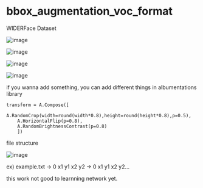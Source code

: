 # bbox_augmentation_voc_format 
WIDERFace Dataset

![image](https://user-images.githubusercontent.com/70372577/161203238-8bf8928f-ffb4-4b36-beb7-90a3cc994abe.png)

![image](https://user-images.githubusercontent.com/70372577/161203396-20ddd3e9-3a5d-42a7-b291-e8fcf20a08e7.png)

![image](https://user-images.githubusercontent.com/70372577/161203266-5292e659-83f0-4ece-8918-22cb3680d2fa.png)

![image](https://user-images.githubusercontent.com/70372577/161203301-636b37b5-f822-4b3e-969b-0ec634a2f2aa.png)

if you wanna add something, you can add different things in albumentations library

    transform = A.Compose([
        A.RandomCrop(width=round(width*0.8),height=round(height*0.8),p=0.5),
        A.HorizontalFlip(p=0.8),
        A.RandomBrightnessContrast(p=0.8)
        ])

file structure

![image](https://user-images.githubusercontent.com/70372577/161204367-0f2e7d4b-b2fb-4369-8c30-2bacd59e725e.png)

ex) example.txt
    ->  0 x1 y1 x2 y2
    ->  0 x1 y1 x2 y2...

this work not good to learnning network yet.
